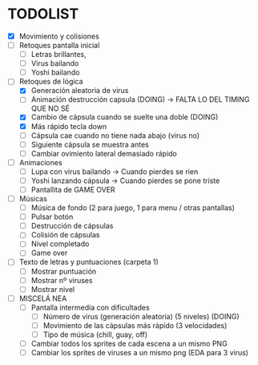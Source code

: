 # TODOLIST
- [x] Movimiento y colisiones
- [ ] Retoques pantalla inicial 
    - [ ] Letras brillantes,
    - [ ] Virus bailando
    - [ ] Yoshi bailando
- [ ] Retoques de lógica
    - [x] Generación aleatoria de virus
    - [ ] Animación destrucción capsula (DOING) -> FALTA LO DEL TIMING QUE NO SÉ
    - [x] Cambio de cápsula cuando se suelte una doble (DOING)
    - [x] Más rápido tecla down
    - [ ] Cápsula cae cuando no tiene nada abajo (virus no)
    - [ ] Siguiente cápsula se muestra antes
    - [ ] Cambiar ovimiento lateral demasiado rápido
- [ ] Animaciones
    - [ ] Lupa con virus bailando -> Cuando pierdes se rien
    - [ ] Yoshi lanzando cápsula -> Cuando pierdes se pone triste
    - [ ] Pantallita de GAME OVER
- [ ] Músicas
    - [ ] Música de fondo (2 para juego, 1 para menu / otras pantallas)
    - [ ] Pulsar botón
    - [ ] Destrucción de cápsulas
    - [ ] Colisión de cápsulas
    - [ ] Nivel completado
    - [ ] Game over
- [ ] Texto de letras y puntuaciones (carpeta 1)
    - [ ] Mostrar puntuación
    - [ ] Mostrar nº viruses
    - [ ] Mostrar nivel
- [ ] MISCELÁ   NEA
    - [ ] Pantalla intermedia con dificultades 
        - [ ] Número de virus (generación aleatoria) (5 niveles) (DOING)
        - [ ] Movimiento de las cápsulas más rápido (3 velocidades)
        - [ ] Tipo de música (chill, guay, off)
    - [ ] Cambiar todos los sprites de cada escena a un mismo PNG
    - [ ] Cambiar los sprites de viruses a un mismo png (EDA para 3 virus)